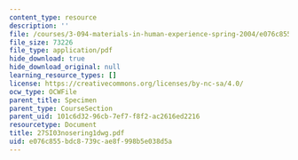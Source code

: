```yaml
---
content_type: resource
description: ''
file: /courses/3-094-materials-in-human-experience-spring-2004/e076c855bdc8739cae8f998b5e038d5a_27SI03nosering1dwg.pdf
file_size: 73226
file_type: application/pdf
hide_download: true
hide_download_original: null
learning_resource_types: []
license: https://creativecommons.org/licenses/by-nc-sa/4.0/
ocw_type: OCWFile
parent_title: Specimen
parent_type: CourseSection
parent_uid: 101c6d32-96cb-7ef7-f8f2-ac2616ed2216
resourcetype: Document
title: 27SI03nosering1dwg.pdf
uid: e076c855-bdc8-739c-ae8f-998b5e038d5a
---
```


